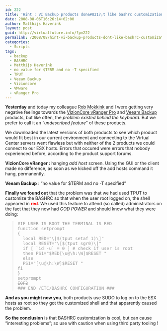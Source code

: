 ```yaml
---
id: 222
title: 'Hint : VI Backup products don&#8217;t like bashrc customization !'
date: 2008-08-06T16:26:14+02:00
author: Matthijs Haverink
layout: post
guid: http://virtualfuture.info/?p=222
permalink: /2008/08/hint-vi-backup-products-dont-like-bashrc-customization/
categories:
  - Scripts
tags:
  - backup
  - BASHRC
  - Matthijs Haverink
  - no value for $TERM and no -T specified
  - TPUT
  - Veeam Backup
  - Vizioncore
  - VMware
  - vRanger Pro
---
```

**Yesterday** and today my colleague <a href="http://www.linkedin.com/pub/7/656/8b3" target="_blank">Rob Mokkink</a> and I were getting very negative feelings towards the <a href="http://www.vizioncore.com/vRangerPro.html" target="_blank">VizionCore vRanger Pro</a> and <a href="http://www.veeam.com/vmware-esx-backup.html" target="_blank">Veeam Backup </a>products, but like often, the _problem existed behind the keyboard_. But we prefer to call it an &#8220;_undescribed feature_&#8221; of these products.

We downloaded the latest versions of both products to see which product would fit best in our current environment and connecting to the Virtual Center servers went flawless but with neither of the 2 products we could connect to our ESX hosts. Errors that occured were errors that nobody experienced before, according to the product support forums.<!--more-->

**VizionCore vRanger :** hanging _add host_ screen. Using the GUI or the client made no difference, as soon as we kicked off the add hosts command it hang, permanently.

**Veeam Backup** : &#8220;no value for $TERM and no -T specified&#8221;

**Finally we found out** that the problem was that we had used TPUT to customize the BASHRC so that when the user root logged on, the shell appeared in <span style="color: #ff0000;"><strong>red</strong></span>. We used this feature to attend (so called) administrators on the fact that they now had _GOD_ _POWER_ and should know what they were doing:

> <pre class="MsoPlainText" style="margin: 0cm 0cm 0pt;"><span style="color: #999999;">#IF USER IS ROOT THE TERMINAL IS RED </span></pre>
> 
> <pre class="MsoPlainText" style="margin: 0cm 0cm 0pt;"><span style="color: #999999;">function setprompt </span></pre>
> 
> <pre class="MsoPlainText" style="margin: 0cm 0cm 0pt;"><span style="color: #999999;">{ </span></pre>
> 
> <pre class="MsoPlainText" style="margin: 0cm 0cm 0pt;"><span style="color: #999999;">  local RED="\[$(tput setaf 1)\]"</span></pre>
> 
> <pre class="MsoPlainText" style="margin: 0cm 0cm 0pt;"><span style="color: #999999;">  local RESET="\[$(tput sgr0)\]"</span></pre>
> 
> <pre class="MsoPlainText" style="margin: 0cm 0cm 0pt;"><span style="color: #999999;">  if [ `id -u` = 0 ] # check if user is root </span></pre>
> 
> <pre class="MsoPlainText" style="margin: 0cm 0cm 0pt;"><span style="color: #999999;">  then PS1="$RED[\u@\h:\W]$RESET "</span></pre>
> 
> <pre class="MsoPlainText" style="margin: 0cm 0cm 0pt;"><span style="color: #999999;">  else</span></pre>
> 
> <pre class="MsoPlainText" style="margin: 0cm 0cm 0pt;"><span style="color: #999999;">  PS1="[\u@\h:\W]$RESET "</span></pre>
> 
> <pre class="MsoPlainText" style="margin: 0cm 0cm 0pt;"><span style="color: #999999;">fi</span></pre>
> 
> <pre class="MsoPlainText" style="margin: 0cm 0cm 0pt;"><span style="color: #999999;">}</span></pre>
> 
> <pre class="MsoPlainText" style="margin: 0cm 0cm 0pt;"><span style="color: #999999;">setprompt</span></pre>
> 
> <pre class="MsoPlainText" style="margin: 0cm 0cm 0pt;"><span style="color: #999999;"><span style="text-decoration: line-through;">EOF2</span></span></pre>
> 
> <pre class="MsoPlainText" style="margin: 0cm 0cm 0pt;"><span style="color: #999999;">### END /ETC/BASHRC CONFIGURATION ###</span></pre>

**And as you might now you**, both products use SUDO to log on to the ESX hosts as root so they got the customized shell and that apparently caused the problem.

**So the conclusion** is that BASHRC customization is cool, but can cause &#8220;interesting problems&#8221;; so use with caution when using third party tooling !